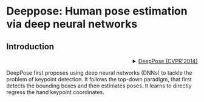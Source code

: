 # Deeppose: Human pose estimation via deep neural networks

## Introduction

<!-- [ALGORITHM] -->

<details>
<summary align="right"><a href="http://openaccess.thecvf.com/content_cvpr_2014/html/Toshev_DeepPose_Human_Pose_2014_CVPR_paper.html">DeepPose (CVPR'2014)</a></summary>

```bibtex
@inproceedings{toshev2014deeppose,
  title={Deeppose: Human pose estimation via deep neural networks},
  author={Toshev, Alexander and Szegedy, Christian},
  booktitle={Proceedings of the IEEE conference on computer vision and pattern recognition},
  pages={1653--1660},
  year={2014}
}
```

</details>

DeepPose first proposes using deep neural networks (DNNs) to tackle the problem of keypoint detection.
It follows the top-down paradigm, that first detects the bounding boxes and then estimates poses.
It learns to directly regress the hand keypoint coordinates.
